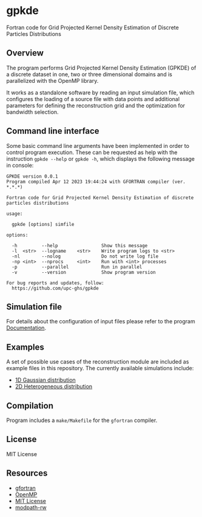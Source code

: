 # gpkde
Fortran code for Grid Projected Kernel Density Estimation of Discrete Particles Distributions

## Overview
The program performs Grid Projected Kernel Density Estimation (GPKDE) of a discrete dataset in one, two or three dimensional domains and is parallelized with the OpenMP library. 

It works as a standalone software by reading an input simulation file, which configures the loading of a source file with data points and additional parameters for defining the reconstruction grid and the optimization for bandwidth selection.

## Command line interface
Some basic command line arguments have been implemented in order to control program execution. These can be requested as help with the instruction ``gpkde --help`` or ``gpkde -h``, which displays the following message in console:
 
```
GPKDE version 0.0.1               
Program compiled Apr 12 2023 19:44:24 with GFORTRAN compiler (ver. *.*.*)       

Fortran code for Grid Projected Kernel Density Estimation of discrete particles distributions

usage:

  gpkde [options] simfile

options:

  -h         --help                Show this message                             
  -l  <str>  --logname    <str>    Write program logs to <str>                   
  -nl        --nolog               Do not write log file                         
  -np <int>  --nprocs     <int>    Run with <int> processes                      
  -p         --parallel            Run in parallel                               
  -v         --version             Show program version                          

For bug reports and updates, follow:                                             
  https://github.com/upc-ghs/gpkde    
```

## Simulation file
For details about the configuration of input files please refer to the program [Documentation](doc/gpkde_IO_001_tmp.pdf). 

## Examples 
A set of possible use cases of the reconstruction module are included as example files in this repository. The currently available simulations include:

- [1D Gaussian distribution](examples/ex01_1dnormal/)
- [2D Heterogeneous distribution](examples/ex02_2dhet/)

## Compilation 
Program includes a `make/Makefile` for the `gfortran` compiler.

## License
MIT License

## Resources
* [gfortran](https://gcc.gnu.org/wiki/GFortran)
* [OpenMP](https://www.openmp.org/)
* [MIT License](https://mit-license.org/)
* [modpath-rw](https://github.com/upc-ghs/modpath-rw)
